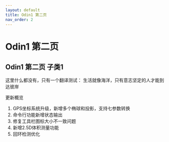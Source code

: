 ```yaml
---
layout: default
title: Odin1 第二页
nav_order: 2
---
```


# Odin1 第二页

## Odin1 第二页 子类1

这里什么都没有，只有一个翻译测试：
生活就像海洋，只有意志坚定的人才能到达彼岸

更新概览
1. GPS坐标系统升级，新增多个椭球和投影，支持七参数转换
2. 命令行功能新增状态输出
3. 修复工具栏图标大小不一致问题
4. 新增2.5D体积测量功能
5. 回环检测优化